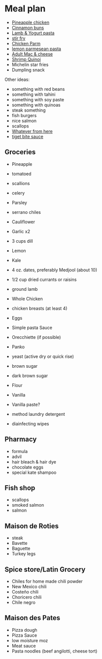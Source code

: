 # Meal plan

- [Pineapple chicken](https://www.bonappetit.com/recipe/pan-roasted-chicken-with-pineapple-chile-glaze)
- [Cinnamon buns](https://www.bonappetit.com/recipe/cinnamon-date-sticky-buns)
- [Lamb & Yogurt pasta](https://www.bonappetit.com/recipe/spiced-lamb-and-dill-yogurt-pasta)
- [stir fry](https://www.bonappetit.com/recipe/spicy-chicken-stir-fry-with-celery-and-peanuts)
- [Chicken Parm](https://www.bonappetit.com/recipe/bas-best-chicken-parm)
- [lemon parmesean pasta](https://www.bonappetit.com/recipe/pasta-with-brown-butter-whole-lemon-and-parmesan)
- [Adult Mac & cheese](https://www.bonappetit.com/recipe/adult-mac-and-cheese)
- [Shrimp Quinoi](https://www.bonappetit.com/story/indian-ish-shrimp-quinoa-pulao)
- Michelin star fries
- Dumpling snack

Other ideas:

- something with red beans
- something with tahini
- something with soy paste
- something with quinoas
- steak something
- fish burgers
- nice salmon
- scallops
- [Whatever from here](https://www.bonappetit.com/story/yia-vang-hmong-cuisine)
- [tiget bite sauce](https://www.bonappetit.com/recipe/tri-tip-steak-with-tiger-bite-sauce)

## Groceries

- Pineapple
- tomatoed
- scallions
- celery
- Parsley
- serrano chiles
- Cauliflower
- Garlic x2
- 3 cups dill
- Lemon
- Kale

- 4 oz. dates, preferably Medjool (about 10)
- 1/2 cup dried currants or raisins

- ground lamb
- Whole Chicken
- chicken breasts (at least 4)

- Eggs

- Simple pasta Sauce
- Orecchiette (if possible)
- Panko
- yeast (active dry or quick rise)
- brown sugar
- dark brown sugar
- Flour
- Vanilla
- Vanilla paste?

- method laundry detergent
- diainfecting wipes

## Pharmacy

- formula
- advil
- hair bleach & hair dye
- chocolate eggs
- special kate shampoo

## Fish shop

- scallops
- smoked salmon
- salmon

## Maison de Roties

- steak
- Bavette
- Baguette
- Turkey legs

## Spice store/Latin Grocery

- Chiles for home made chili powder
- New Mexico chili
- Costeño chili
- Choricero chili
- Chile negro

## Maison des Pates

- Pizza dough
- Pizza Sauce
- low moisture moz
- Meat sauce
- Pasta noodles (beef angilotti, cheese tort)
